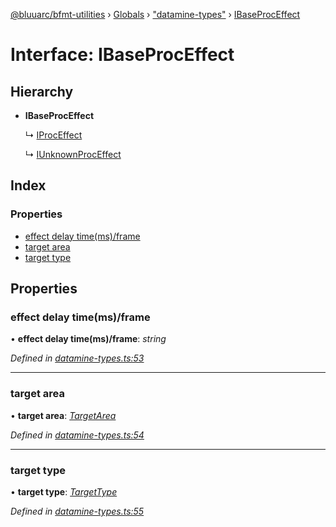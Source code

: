 [@bluuarc/bfmt-utilities](../README.md) › [Globals](../globals.md) › ["datamine-types"](../modules/_datamine_types_.md) › [IBaseProcEffect](_datamine_types_.ibaseproceffect.md)

# Interface: IBaseProcEffect

## Hierarchy

* **IBaseProcEffect**

  ↳ [IProcEffect](_datamine_types_.iproceffect.md)

  ↳ [IUnknownProcEffect](_datamine_types_.iunknownproceffect.md)

## Index

### Properties

* [effect delay time(ms)/frame](_datamine_types_.ibaseproceffect.md#effect-delay-time(ms)/frame)
* [target area](_datamine_types_.ibaseproceffect.md#target-area)
* [target type](_datamine_types_.ibaseproceffect.md#target-type)

## Properties

###  effect delay time(ms)/frame

• **effect delay time(ms)/frame**: *string*

*Defined in [datamine-types.ts:53](https://github.com/BluuArc/bfmt-utilities/blob/c1f3d6e/src/datamine-types.ts#L53)*

___

###  target area

• **target area**: *[TargetArea](../enums/_datamine_types_.targetarea.md)*

*Defined in [datamine-types.ts:54](https://github.com/BluuArc/bfmt-utilities/blob/c1f3d6e/src/datamine-types.ts#L54)*

___

###  target type

• **target type**: *[TargetType](../enums/_datamine_types_.targettype.md)*

*Defined in [datamine-types.ts:55](https://github.com/BluuArc/bfmt-utilities/blob/c1f3d6e/src/datamine-types.ts#L55)*
